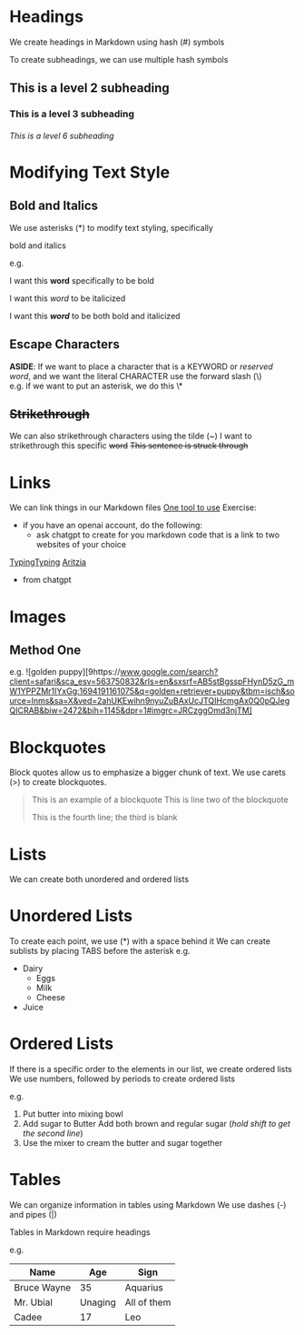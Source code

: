 # Headings

We create headings in Markdown using hash (#) symbols

To create subheadings, we can use multiple hash symbols

## This is a level 2 subheading

### This is a level 3 subheading

###### This is a level 6 subheading


# Modifying Text Style
## Bold and Italics

We use asterisks (\*) to modify text styling, specifically

bold and italics

e.g.

I want this **word** specifically to be bold

I want this *word* to be italicized

I want this ***word*** to be both bold and italicized

## Escape Characters

**ASIDE**: If we want to place a character that is a KEYWORD or *reserved word*, and we want the literal CHARACTER use the forward slash (\\)   
	e.g. if we want to put an asterisk, we do this \\\* 

## ~~Strikethrough~~
We can also strikethrough characters using the tilde (~)
I want to strikethrough this specific ~~word~~
~~This sentence is struck through~~ 

# Links
We can link things in our Markdown files
[One tool to use](https//chat.openai.com) 
Exercise:
* if you have an openai account, do the following:
	* ask chatgpt to create for you markdown code that is a link to two websites of your choice

[TypingTyping](https://www.typingtyping.com)
[Aritzia](https://www.aritzia.com)
* from chatgpt

# Images
## Method One
e.g.
![golden puppy][9https://www.google.com/search?client=safari&sca_esv=563750832&rls=en&sxsrf=AB5stBgsspFHynD5zG_mW1YPPZMr1IYxGg:1694191161075&q=golden+retriever+puppy&tbm=isch&source=lnms&sa=X&ved=2ahUKEwihn9nyuZuBAxUcJTQIHcmgAx0Q0pQJegQICRAB&biw=2472&bih=1145&dpr=1#imgrc=JRCzggOmd3njTM]
# Blockquotes
Block quotes allow us to emphasize a bigger chunk of text.
We use carets (>) to create blockquotes.

> This is an example of a blockquote
> This is line two of the blockquote
>
> This is the fourth line; the third is blank

# Lists 
We can create both unordered and ordered lists

# Unordered Lists
To create each point, we use (\*) with a space behind it
We can create sublists by placing TABS before the asterisk
e.g.
* Dairy
	* Eggs
	* Milk
	* Cheese
* Juice

# Ordered Lists
If there is a specific order to the elements in our list, we create ordered lists
We use numbers, followed by periods to create ordered lists

e.g.
1. Put butter into mixing bowl
2. Add sugar to Butter
   Add both brown and regular sugar (*hold shift to get the second line*)
4. Use the mixer to cream the butter and sugar together

# Tables 
We can organize information in tables using Markdown
We use dashes (-) and pipes (|)

Tables in Markdown require headings

e.g. 
 
| Name      | Age     | Sign    |
| ---           | ---       | ---      |
| Bruce Wayne | 35| Aquarius
| Mr. Ubial | Unaging | All of them
| Cadee | 17 | Leo

